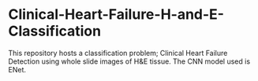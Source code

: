 # Clinical-Heart-Failure-H-and-E-Classification
This repository hosts a classification problem; Clinical Heart Failure Detection using whole slide images of H&E tissue. The CNN model used is ENet.

